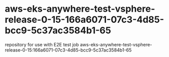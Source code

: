 # aws-eks-anywhere-test-vsphere-release-0-15-166a6071-07c3-4d85-bcc9-5c37ac3584b1-65
repository for use with E2E test job aws-eks-anywhere-test-vsphere-release-0-15:166a6071-07c3-4d85-bcc9-5c37ac3584b1-65
